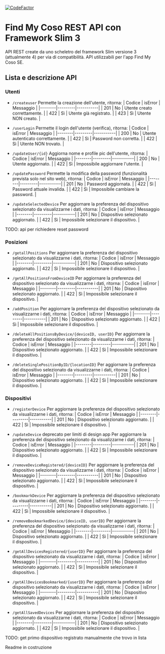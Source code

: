 [![CodeFactor](https://www.codefactor.io/repository/github/pilo1996/fmcrestapi/badge)](https://www.codefactor.io/repository/github/pilo1996/fmcrestapi)

# Find My Coso REST API con Framework Slim 3

API REST create da uno scheletro del framework Slim versione 3 (attualmente 4) per via di compatibilità.
API utilizzabili per l'app Find My Coso SE.

## Lista e descrizione API

### Utenti

- `/createuser`
  Permette la creazione dell'utente, ritorna:
  | Codice | isError | Messaggio |
  |--------|---------|-----------|
  | 201 | No | Utente creato correttamente. |
  | 422 | Sì | Utente già registrato. |
  | 423 | Sì | Utente NON creato. |
  
- `/userLogin`
  Permette il login dell'utente (verifica), ritorna:
  | Codice | isError | Messaggio |
  |--------|---------|-----------|
  | 200 | No | Utente autenticato correttamente. |
  | 422 | Sì | Password non corretta. |
  | 422 | Sì | Utente NON trovato. |

- `/updateUser/{id}` 
  Aggiorna nome e profile pic dell'utente, ritorna:
  | Codice | isError | Messaggio |
  |--------|---------|-----------|
  | 200 | No | Utente aggiornato. |
  | 422 | Sì | Impossibile aggiornare l'utente. |

- `/updatePassword`
  Permette la modifica della password (funzionalità prevista solo nel sito web), ritorna:
  | Codice | isError | Messaggio |
  |--------|---------|-----------|
  | 201 | No | Password aggiornata. |
  | 422 | Sì | Password attuale invalida. |
  | 422 | Sì | Impossibile cambiare la password. |

- `/updateSelectedDevice`
  Per aggiornare la preferenza del dispositivo selezionato da visualizzarne i dati, ritorna:
  | Codice | isError | Messaggio |
  |--------|---------|-----------|
  | 201 | No | Dispositivo selezionato aggiornato. |
  | 422 | Sì | Impossibile selezionare il dispositivo. |


TODO: api per richiedere reset password

### Posizioni

- `/getallPositions`
  Per aggiornare la preferenza del dispositivo selezionato da visualizzarne i dati, ritorna:
  | Codice | isError | Messaggio |
  |--------|---------|-----------|
  | 201 | No | Dispositivo selezionato aggiornato. |
  | 422 | Sì | Impossibile selezionare il dispositivo. |

- `/getAllPositionsFromDeviceID`
  Per aggiornare la preferenza del dispositivo selezionato da visualizzarne i dati, ritorna:
  | Codice | isError | Messaggio |
  |--------|---------|-----------|
  | 201 | No | Dispositivo selezionato aggiornato. |
  | 422 | Sì | Impossibile selezionare il dispositivo. |

- `/addPosition`
  Per aggiornare la preferenza del dispositivo selezionato da visualizzarne i dati, ritorna:
  | Codice | isError | Messaggio |
  |--------|---------|-----------|
  | 201 | No | Dispositivo selezionato aggiornato. |
  | 422 | Sì | Impossibile selezionare il dispositivo. |

- `/deleteAllPositionsByDevice/{deviceID, userID}`
  Per aggiornare la preferenza del dispositivo selezionato da visualizzarne i dati, ritorna:
  | Codice | isError | Messaggio |
  |--------|---------|-----------|
  | 201 | No | Dispositivo selezionato aggiornato. |
  | 422 | Sì | Impossibile selezionare il dispositivo. |

- `/deleteSinglePositionByID/{locationID}`
  Per aggiornare la preferenza del dispositivo selezionato da visualizzarne i dati, ritorna:
  | Codice | isError | Messaggio |
  |--------|---------|-----------|
  | 201 | No | Dispositivo selezionato aggiornato. |
  | 422 | Sì | Impossibile selezionare il dispositivo. |


### Dispositivi

- `/registerDevice`
  Per aggiornare la preferenza del dispositivo selezionato da visualizzarne i dati, ritorna:
  | Codice | isError | Messaggio |
  |--------|---------|-----------|
  | 201 | No | Dispositivo selezionato aggiornato. |
  | 422 | Sì | Impossibile selezionare il dispositivo. |

- `/updateDevice` deprecato per limiti di design app
  Per aggiornare la preferenza del dispositivo selezionato da visualizzarne i dati, ritorna:
  | Codice | isError | Messaggio |
  |--------|---------|-----------|
  | 201 | No | Dispositivo selezionato aggiornato. |
  | 422 | Sì | Impossibile selezionare il dispositivo. |

- `/removeDeviceRegistered/{deviceID}`
  Per aggiornare la preferenza del dispositivo selezionato da visualizzarne i dati, ritorna:
  | Codice | isError | Messaggio |
  |--------|---------|-----------|
  | 201 | No | Dispositivo selezionato aggiornato. |
  | 422 | Sì | Impossibile selezionare il dispositivo. |

- `/bookmarkDevice`
  Per aggiornare la preferenza del dispositivo selezionato da visualizzarne i dati, ritorna:
  | Codice | isError | Messaggio |
  |--------|---------|-----------|
  | 201 | No | Dispositivo selezionato aggiornato. |
  | 422 | Sì | Impossibile selezionare il dispositivo. |

- `/removeBookmarkedDevice/{deviceID, userID}`
  Per aggiornare la preferenza del dispositivo selezionato da visualizzarne i dati, ritorna:
  | Codice | isError | Messaggio |
  |--------|---------|-----------|
  | 201 | No | Dispositivo selezionato aggiornato. |
  | 422 | Sì | Impossibile selezionare il dispositivo. |

- `/getAllDevicesRegistered/{userID}`
  Per aggiornare la preferenza del dispositivo selezionato da visualizzarne i dati, ritorna:
  | Codice | isError | Messaggio |
  |--------|---------|-----------|
  | 201 | No | Dispositivo selezionato aggiornato. |
  | 422 | Sì | Impossibile selezionare il dispositivo. |

- `/getAllDevicesBookmarked/{userID}`
  Per aggiornare la preferenza del dispositivo selezionato da visualizzarne i dati, ritorna:
  | Codice | isError | Messaggio |
  |--------|---------|-----------|
  | 201 | No | Dispositivo selezionato aggiornato. |
  | 422 | Sì | Impossibile selezionare il dispositivo. |

- `/getAllSavedDevices`
  Per aggiornare la preferenza del dispositivo selezionato da visualizzarne i dati, ritorna:
  | Codice | isError | Messaggio |
  |--------|---------|-----------|
  | 201 | No | Dispositivo selezionato aggiornato. |
  | 422 | Sì | Impossibile selezionare il dispositivo. |


TODO: get primo dispositivo registrato manualmente che trovo in lista

Readme in costruzione
